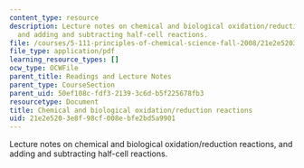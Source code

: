 ```yaml
---
content_type: resource
description: Lecture notes on chemical and biological oxidation/reduction reactions,
  and adding and subtracting half-cell reactions.
file: /courses/5-111-principles-of-chemical-science-fall-2008/21e2e5203e8f98cf008ebfe2bd5a9901_lecnotes26.pdf
file_type: application/pdf
learning_resource_types: []
ocw_type: OCWFile
parent_title: Readings and Lecture Notes
parent_type: CourseSection
parent_uid: 50ef108c-fdf3-2139-3c6d-b5f225678fb3
resourcetype: Document
title: Chemical and biological oxidation/reduction reactions
uid: 21e2e520-3e8f-98cf-008e-bfe2bd5a9901
---
```

Lecture notes on chemical and biological oxidation/reduction reactions, and adding and subtracting half-cell reactions.

